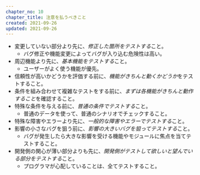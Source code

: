 ```yaml
---
chapter_no: 10
chapter_title: 注意を払うべきこと
created: 2021-09-26
updated: 2021-09-26
---
```

- 変更していない部分より先に、*修正した箇所をテストする*こと。
  - バグ修正や機能変更によってバグが入り込む危険性は高い。
- 周辺機能より先に、*基本機能をテストする*こと。
  - ユーザーがよく使う機能が優先。
- 信頼性が高いかどうかを評価する前に、*機能がきちんと動くかどうか*をテストすること。
- 条件を組み合わせて複雑なテストをする前に、*まずは各機能がきちんと動作すること*を確認すること。
- 特殊な条件を与える前に、*普通の条件でテストする*こと。
  - 普通のデータを使って、普通のシナリオでチェックすること。
- 特殊な障害やエラーより先に、*一般的な障害やエラーでテストする*こと。
- 影響の小さなバグを狙う前に、*影響の大きいバグを狙ってテストする*こと。
  - バグが発生したら大きな影響を受ける機能やモジュールに焦点を当てテストすること。
- 開発側の関心が薄い部分よりも先に、*開発側がテストして欲しいと望んでいる部分をテストする*こと。
  - プログラマが心配していることは、全てテストすること。
